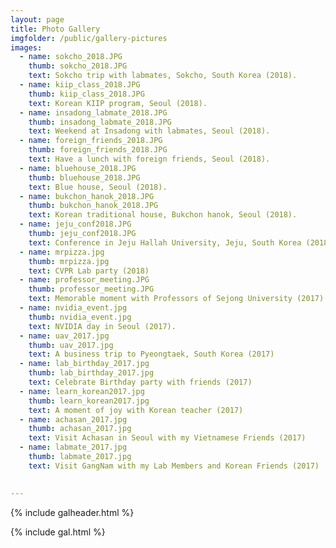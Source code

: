 ```yaml
---
layout: page
title: Photo Gallery
imgfolder: /public/gallery-pictures
images:
  - name: sokcho_2018.JPG
    thumb: sokcho_2018.JPG
    text: Sokcho trip with labmates, Sokcho, South Korea (2018).
  - name: kiip_class_2018.JPG
    thumb: kiip_class_2018.JPG
    text: Korean KIIP program, Seoul (2018).
  - name: insadong_labmate_2018.JPG
    thumb: insadong_labmate_2018.JPG
    text: Weekend at Insadong with labmates, Seoul (2018).
  - name: foreign_friends_2018.JPG
    thumb: foreign_friends_2018.JPG
    text: Have a lunch with foreign friends, Seoul (2018).
  - name: bluehouse_2018.JPG
    thumb: bluehouse_2018.JPG
    text: Blue house, Seoul (2018).
  - name: bukchon_hanok_2018.JPG
    thumb: bukchon_hanok_2018.JPG
    text: Korean traditional house, Bukchon hanok, Seoul (2018).
  - name: jeju_conf2018.JPG
    thumb: jeju_conf2018.JPG
    text: Conference in Jeju Hallah University, Jeju, South Korea (2018).
  - name: mrpizza.jpg
    thumb: mrpizza.jpg
    text: CVPR Lab party (2018)
  - name: professor_meeting.JPG
    thumb: professor_meeting.JPG
    text: Memorable moment with Professors of Sejong University (2017).
  - name: nvidia_event.jpg
    thumb: nvidia_event.jpg
    text: NVIDIA day in Seoul (2017).
  - name: uav_2017.jpg
    thumb: uav_2017.jpg
    text: A business trip to Pyeongtaek, South Korea (2017)
  - name: lab_birthday_2017.jpg
    thumb: lab_birthday_2017.jpg
    text: Celebrate Birthday party with friends (2017)
  - name: learn_korean2017.jpg
    thumb: learn_korean2017.jpg
    text: A moment of joy with Korean teacher (2017)
  - name: achasan_2017.jpg
    thumb: achasan_2017.jpg
    text: Visit Achasan in Seoul with my Vietnamese Friends (2017)
  - name: labmate_2017.jpg
    thumb: labmate_2017.jpg
    text: Visit GangNam with my Lab Members and Korean Friends (2017)

 
---
```





{% include galheader.html %} 

{% include gal.html %}

 
